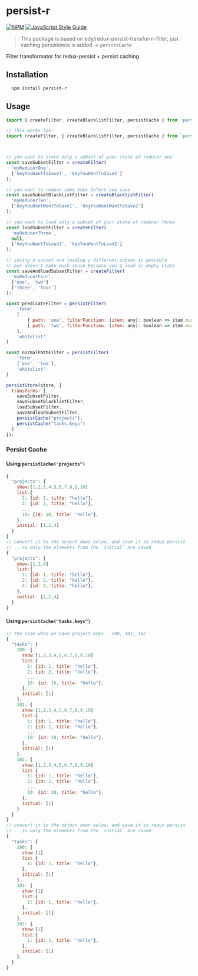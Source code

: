 # persist-r

[![NPM](https://img.shields.io/npm/v/persist-r.svg)](https://www.npmjs.com/package/persist-r) [![JavaScript Style Guide](https://img.shields.io/badge/code_style-standard-brightgreen.svg)](https://standardjs.com)

> This package is based on edy/redux-persist-transform-filter, just caching persistence is added -> `persistCache`

Filter transformator for redux-persist + persist caching

## Installation
```
  npm install persist-r
```

## Usage

```js
import { createFilter, createBlacklistFilter, persistCache } from 'persist-r';

// this works too:
import createFilter, { createBlacklistFilter, persistCache } from 'persist-r';



// you want to store only a subset of your state of reducer one
const saveSubsetFilter = createFilter(
  'myReducerOne',
  ['keyYouWantToSave1', 'keyYouWantToSave2']
);

// you want to remove some keys before you save
const saveSubsetBlacklistFilter = createBlacklistFilter(
  'myReducerTwo',
  ['keyYouDontWantToSave1', 'keyYouDontWantToSave2']
);

// you want to load only a subset of your state of reducer three
const loadSubsetFilter = createFilter(
  'myReducerThree',
  null,
  ['keyYouWantToLoad1', 'keyYouWantToLoad2']
);

// saving a subset and loading a different subset is possible
// but doesn't make much sense because you'd load an empty state
const saveAndloadSubsetFilter = createFilter(
  'myReducerFour',
  ['one', 'two']
  ['three', 'four']
);

const predicateFilter = persistFilter(
	'form',
	[
		{ path: 'one', filterFunction: (item: any): boolean => item.mustBeStored },
		{ path: 'two', filterFunction: (item: any): boolean => item.mustBeStored },
	],
	'whitelist'
)

const normalPathFilter = persistFilter(
	'form',
	['one', 'two'],
	'whitelist'
)

persistStore(store, {
  transforms: [
    saveSubsetFilter,
    saveSubsetBlacklistFilter,
    loadSubsetFilter,
    saveAndloadSubsetFilter,
    persistCache("projects"),
    persistCache("tasks.keys")
  ]
});
```
### Persist Cache

#### Using `persistCache("projects")`
``` javascript
{
  "projects": {
    show:[1,2,3,4,5,6,7,8,9,10]
    list:{
      1: {id: 1, title: "hello"},
      2: {id: 2, title: "hello"},
      ...
      10: {id: 10, title: "hello"},
    },
    initial: [1,2,4]
  }
}
// convert it to the object down below, and save it in redux persist 
// ...so only the elements from the `initial` are saved
{
  "projects": {
    show:[1,2,4]
    list:{
      1: {id: 1, title: "hello"},
      2: {id: 2, title: "hello"},
      4: {id: 4, title: "hello"},
    },
    initial: [1,2,4]
  }
}
```
#### Using `persistCache("tasks.keys")`
``` javascript
// the case when we have project keys - 100, 101, 102
{
  "tasks": {
    100: {
      show:[1,2,3,4,5,6,7,8,9,10]
      list:{
        1: {id: 1, title: "hello"},
        2: {id: 2, title: "hello"},
        ...
        10: {id: 10, title: "hello"},
      },
      initial: [1]
    },
    101: {
      show:[1,2,3,4,5,6,7,8,9,10]
      list:{
        1: {id: 1, title: "hello"},
        2: {id: 2, title: "hello"},
        ...
        10: {id: 10, title: "hello"},
      },
      initial: [1]
    },
    102: {
      show:[1,2,3,4,5,6,7,8,9,10]
      list:{
        1: {id: 1, title: "hello"},
        2: {id: 2, title: "hello"},
        ...
        10: {id: 10, title: "hello"},
      },
      initial: [1]
    }
  }
}
// convert it to the object down below, and save it in redux persist 
// ...so only the elements from the `initial` are saved
{
  "tasks": {
    100: {
      show:[1]
      list:{
        1: {id: 1, title: "hello"},
      },
      initial: [1]
    },
    101: {
      show:[1]
      list:{
        1: {id: 1, title: "hello"},
      },
      initial: [1]
    },
    102: {
      show:[1]
      list:{
        1: {id: 1, title: "hello"},
      },
      initial: [1]
    },
  }
}
```
